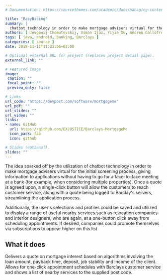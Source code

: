 ```yaml
---
# Documentation: https://sourcethemes.com/academic/docs/managing-content/

title: "EasyBicing"
summary: |
  chatbot technology in order to make mortgage advisers virtual for the initial screening process
authors: [ Jevgenij Chomutovskij, Usman Ijaz, Yijie Xu, Andreu Gallofré ]
tags: [ java, android, banking, Barclays ]
categories: [ source ]
date: 2018-11-11T11:23:56+02:00

# Optional external URL for project (replaces project detail page).
external_link: ""

# Featured image
image:
 caption: ""
 focal_point: ""
 preview_only: false

# Links
url_code: "https://devpost.com/software/mortgageme"
url_pdf: ""
url_slides: ""
url_video: ""
links:
- name: GitHub
  url: https://github.com/EXJUSTICE/Barclays-MortgageMe
  icon_pack: fab
  icon: github

# Slides (optional).
slides: ""
---
```


The idea sparked off by the utilization of chatbot technology in order to make mortgage advisers virtual for the initial screening process, giving information to applications without having to go for a face-to-face meeting at a bank (for example, when considering multiple properties). Once a quote is agreed upon, a single-click button will allow the customers to reach customer service, along with a quote being logged to Barclay's servers, streamlining the application process.

Additionally, the user's selections and profiles could be saved and utilized to display a range of useful nearby services such as relocation companies and interior designers, who are again, at a one-button click away from scheduling appointments. If desired, companies could promote themselves via subscriptions to appear higher on this list

## What it does

Delivers a quote on mortgage interest based on algorithms involving the loan amount, payback time, deposit, job stability and income of the client. Allows for one-click appointment schedules with Barclays customer service and shows a list of nearby services to the supplied post code.